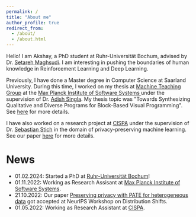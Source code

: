 ```yaml
---
permalink: /
title: "About me"
author_profile: true
redirect_from: 
  - /about/
  - /about.html
---
```


Hello! I am Akshay, a PhD student at Ruhr-Universität Bochum, advised by Dr. 
<a href="https://etit.ruhr-uni-bochum.de/en/lts/team/prof-dr-ing-setareh-maghsudi/"> Setareh Maghsudi</a>. 
I am interesting in pushing the boundaries of human knowledge in Reinforcement Learning and Deep Learning. 

Previously, I have done a Master degree in Computer Science at Saarland University. During this time,
I worked on my thesis at <a href="https://machineteaching.mpi-sws.org/index.html">Machine Teaching Group</a> at the <a href="https://www.mpi-sws.org/">Max Planck Institute of Software Systems </a> under the supervision of Dr. <a href="https://www.mpi-sws.org/people/adishs/">Adish Singla</a>. My thesis topic was "Towards Synthesizing Qualitative and Diverse Programs for Block-Based Visual Programming". See [here](http://akshaydodwadmath.github.io/files/Akshay_Thesis.pdf) for more details.

I have also worked on a research project at <a href="https://cispa.de/en/">CISPA</a> under the supervision of Dr. <a href="https://cispa.de/en/people/c01sest">Sebastian Stich</a> in the domain of privacy-preserving machine learning. See our paper <a href="https://openreview.net/forum?id=NvlUqen8Cya">here</a> for more details.

News
======
- 01.02.2024: Started a PhD at <a href="https://www.ruhr-uni-bochum.de/de">Ruhr-Universität Bochum</a>!
- 01.11.2022: Working as Research Assisant at <a href="https://www.mpi-sws.org/">Max Planck Institute of Software Systems</a>.
- 21.10.2022: Our paper [Preserving privacy with PATE for heterogeneous data](https://openreview.net/forum?id=NvlUqen8Cya) got accepted at NeurIPS Workshop on Distribution Shifts. 
- 01.05.2022: Working as Research Assistant at <a href="https://cispa.de/en/">CISPA</a>. 

